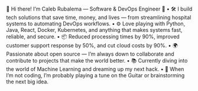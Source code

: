 👋 Hi there! I’m Caleb Rubalema — Software & DevOps Engineer 🚀
	•	🛠 I build tech solutions that save time, money, and lives — from streamlining hospital systems to automating DevOps workflows.
	•	⚙️ Love playing with Python, Java, React, Docker, Kubernetes, and anything that makes systems fast, reliable, and secure.
	•	📦 Reduced processing times by 90%, improved customer support response by 50%, and cut cloud costs by 90%.
	•	🌍 Passionate about open source — I’m always down to collaborate and contribute to projects that make the world better.
	•	📚 Currently diving into the world of Machine Learning and dreaming up my next hack.
	•	🎹 When I’m not coding, I’m probably playing a tune on the Guitar or brainstorming the next big idea.

<!---
calebrub/calebrub is a ✨ special ✨ repository because its `README.md` (this file) appears on your GitHub profile.
You can click the Preview link to take a look at your changes.
--->
